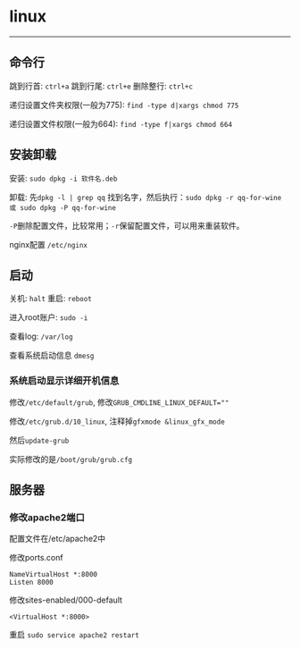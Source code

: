 # linux

------

## 命令行

跳到行首: `ctrl+a`
跳到行尾: `ctrl+e`
删除整行: `ctrl+c`

递归设置文件夹权限(一般为775):
`find -type d|xargs chmod 775`

递归设置文件权限(一般为664):
`find -type f|xargs chmod 664`

## 安装卸载

安装: `sudo dpkg -i 软件名.deb`

卸载: 先`dpkg -l | grep qq` 找到名字，然后执行：`sudo dpkg -r qq-for-wine 或 sudo dpkg -P qq-for-wine`

`-P`删除配置文件，比较常用；`-r`保留配置文件，可以用来重装软件。

nginx配置 `/etc/nginx`

## 启动

关机: `halt`
重启: `reboot`

进入root账户: `sudo -i`

查看log:  `/var/log`

查看系统启动信息 `dmesg`

### 系统启动显示详细开机信息

修改`/etc/default/grub`, 修改`GRUB_CMDLINE_LINUX_DEFAULT=""`

修改`/etc/grub.d/10_linux`, 注释掉`gfxmode &linux_gfx_mode`

然后`update-grub`

实际修改的是`/boot/grub/grub.cfg`

## 服务器

### 修改apache2端口

配置文件在/etc/apache2中

修改ports.conf
```
NameVirtualHost *:8000
Listen 8000
```

修改sites-enabled/000-default
```
<VirtualHost *:8000>
```

重启 `sudo service apache2 restart`
